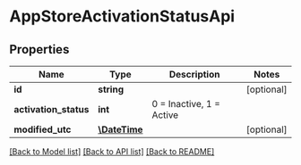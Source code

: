 # AppStoreActivationStatusApi

## Properties
Name | Type | Description | Notes
------------ | ------------- | ------------- | -------------
**id** | **string** |  | [optional] 
**activation_status** | **int** | 0 &#x3D; Inactive, 1 &#x3D; Active | 
**modified_utc** | [**\DateTime**](\DateTime.md) |  | [optional] 

[[Back to Model list]](../README.md#documentation-for-models) [[Back to API list]](../README.md#documentation-for-api-endpoints) [[Back to README]](../README.md)


